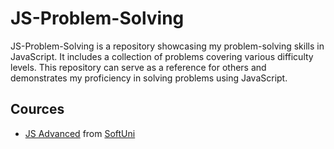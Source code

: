 # JS-Problem-Solving

JS-Problem-Solving is a repository showcasing my problem-solving skills in JavaScript. It includes a collection of problems covering various difficulty levels. This repository can serve as a reference for others and demonstrates my proficiency in solving problems using JavaScript.

## Cources
- [JS Advanced](https://github.com/danstoyanov/JS-Problem-Solving/tree/main/js-problems) from [SoftUni](https://softuni.bg/)
